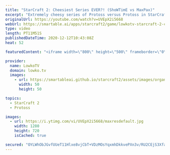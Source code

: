 ```yaml
---
title: "StarCraft 2: Cheesiest Series EVER?! (ShoWTimE vs MaxPax)"
excerpt: "Extremely cheesy series of Protoss versus Protoss in StarCraft 2 between ShoWTimE and MaxPax.  Become a YouTube member: https://lowko.tv/join Support my work on Patreon: http://www.patreon.com/lowkotv  My second channel: http://lowko.tv/morelowko Lowko Merch: http://lowko.tv/merch  Be part of the community"
originalUrl: https://youtube.com/watch?v=UVEpX2i5668
webUrl: https://smartable.ai/apps/starcraft2/game/lowkotv-starcraft-2-cheesiest-series-ever-showtime-vs-maxpax/
type: video
length: PT11M51S
publishedDateTime: 2020-12-12T10:43:08Z
heat: 52

featuredContent: "<iframe width=\"800\" height=\"500\" frameborder=\"0\" src=\"https://www.youtube.com/embed/UVEpX2i5668\" allow=\"accelerometer; autoplay; encrypted-media; gyroscope; picture-in-picture\" allowfullscreen></iframe>"

provider:
  name: LowkoTV
  domain: lowko.tv
  images:
    - url: https://smartableai.github.io/starcraft2/assets/images/organizations/lowko.tv-50x50.jpg
      width: 50
      height: 50

topics:
  - StarCraft 2
  - Protoss

images:
  - url: https://i.ytimg.com/vi/UVEpX2i5668/maxresdefault.jpg
    width: 1280
    height: 720
    isCached: true

secured: "OYLWhObJGvfUUeT11Hlxe8vjCbT+VDzMOsYqxmhDkkvePXn3v/RU2CEjS3Xfa6ND32769CHeElj1imdWN5nZnjEdexflvs9vgZ9MGatV1b1M0vG5mcNply5GKdSCPSyfCqf65Qj+dtEE8nc+X32kbdyu5JcDWsmakaxnutcG5oYJeaAMGC80RyA31PKxh/nt860fLAEbZKuFvH97sASfM5j+AATDHfT4mfdsb518JYWsAWHjOcwtYbhf5ytz1NvmDnb+f+M7ICaZgZXFKC+TCHsK4pUT2/8ZDIiwy206zeMZEsjzN+KIlbGoTRY09Y8YBzKVgrszcZUEshc8KHfpPzGEtqvKMBymwgXbrtmwALt6RgWCwgz+octxV27ws5o34KaWQzjAPExBylAnS0Z3qOl0v97Ht8g6JnrgpFfEr2I=;loDRSiUhkcNLCIz4oAPTJA=="
---
```


